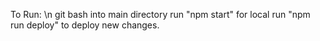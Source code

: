 To Run:
\n
git bash into main directory
run "npm start" for local
run "npm run deploy" to deploy new changes.
